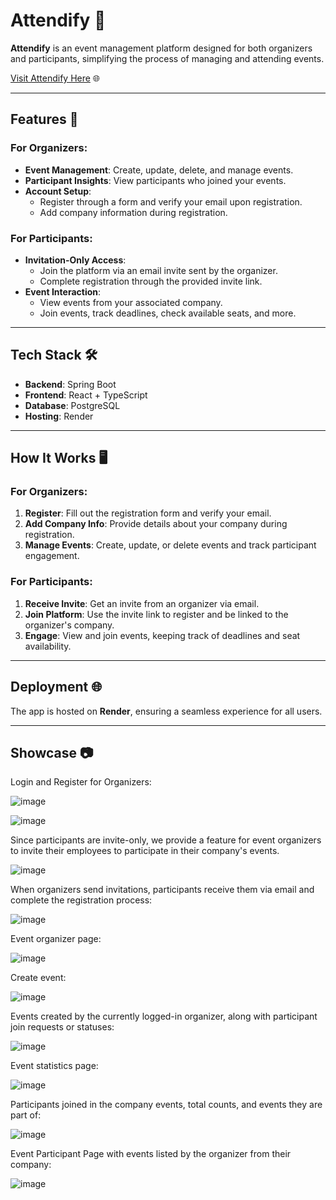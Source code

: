 # Attendify 🎉  
**Attendify** is an event management platform designed for both organizers and participants, simplifying the process of managing and attending events.  

[Visit Attendify Here](https://attendify-frontend.onrender.com/home) 🌐  

---

## Features 🚀  
### For Organizers:  
- **Event Management**: Create, update, delete, and manage events.  
- **Participant Insights**: View participants who joined your events.  
- **Account Setup**:  
  - Register through a form and verify your email upon registration.  
  - Add company information during registration.  

### For Participants:  
- **Invitation-Only Access**:  
  - Join the platform via an email invite sent by the organizer.  
  - Complete registration through the provided invite link.  
- **Event Interaction**:  
  - View events from your associated company.  
  - Join events, track deadlines, check available seats, and more.  

---

## Tech Stack 🛠️  
- **Backend**: Spring Boot  
- **Frontend**: React + TypeScript  
- **Database**: PostgreSQL  
- **Hosting**: Render  

---

## How It Works 🖥️  

### For Organizers:  
1. **Register**: Fill out the registration form and verify your email.  
2. **Add Company Info**: Provide details about your company during registration.  
3. **Manage Events**: Create, update, or delete events and track participant engagement.  

### For Participants:  
1. **Receive Invite**: Get an invite from an organizer via email.  
2. **Join Platform**: Use the invite link to register and be linked to the organizer's company.  
3. **Engage**: View and join events, keeping track of deadlines and seat availability.  

---

## Deployment 🌐  
The app is hosted on **Render**, ensuring a seamless experience for all users.  

---

## Showcase 📷

Login and Register for Organizers:

![image](https://github.com/user-attachments/assets/71babf3f-afe8-43c1-b620-3e6d889ee507)

![image](https://github.com/user-attachments/assets/ea11a678-534d-43e5-8125-698a4d6bbaad)

Since participants are invite-only, we provide a feature for event organizers to invite their employees to participate in their company's events.

![image](https://github.com/user-attachments/assets/70f273e0-fa3e-4921-af77-e714c6da5d9a)

When organizers send invitations, participants receive them via email and complete the registration process:

![image](https://github.com/user-attachments/assets/d8c6c6c5-e471-4107-b5fd-66da3d443237)

Event organizer page:

![image](https://github.com/user-attachments/assets/e2806a0f-0113-42c0-998b-21658721d905)

Create event:

![image](https://github.com/user-attachments/assets/07a07bcf-1052-4335-95c2-668cf988189a)

Events created by the currently logged-in organizer, along with participant join requests or statuses: 

![image](https://github.com/user-attachments/assets/04be20bf-225a-4f4f-8c4d-ae7d939e583f)

Event statistics page:

![image](https://github.com/user-attachments/assets/8be8c427-08bc-48a6-b853-bc5ca54bfd59)

Participants joined in the company events, total counts, and events they are part of:

![image](https://github.com/user-attachments/assets/3094984f-274d-4462-aa45-3fdf21649a5b)

Event Participant Page with events listed by the organizer from their company:

![image](https://github.com/user-attachments/assets/ac7c45cd-1e80-4297-b826-2b6eb965176c)
















